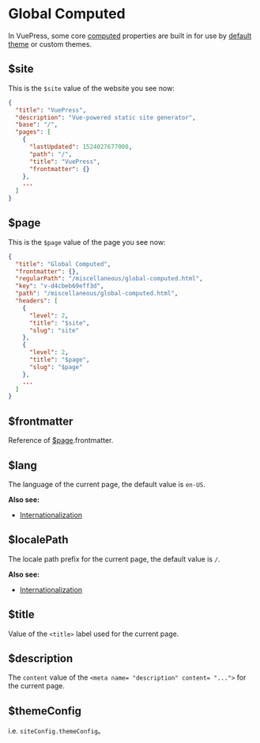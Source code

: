 # Global Computed

In VuePress, some core [computed](https://vuejs.org/v2/guide/computed.html#Computed-Properties) properties are built in for use by [default theme](../theme/default-theme-config.md) or custom themes.

## $site

This is the `$site` value of the website you see now:

``` json
{
  "title": "VuePress",
  "description": "Vue-powered static site generator",
  "base": "/",
  "pages": [
    {
      "lastUpdated": 1524027677000,
      "path": "/",
      "title": "VuePress",
      "frontmatter": {}
    },
    ...
  ]
}
```

## $page

This is the `$page` value of the page you see now:

``` json
{
  "title": "Global Computed",
  "frontmatter": {},
  "regularPath": "/miscellaneous/global-computed.html",
  "key": "v-d4cbeb69eff3d",
  "path": "/miscellaneous/global-computed.html",
  "headers": [
    {
      "level": 2,
      "title": "$site",
      "slug": "site"
    },
    {
      "level": 2,
      "title": "$page",
      "slug": "$page"
    },
    ...
  ]
}
```

## $frontmatter

Reference of [$page](#page).frontmatter.

## $lang

The language of the current page, the default value is `en-US`.

**Also see:**

- [Internationalization](../guide/i18n.md)

## $localePath

The locale path prefix for the current page, the default value is `/`.

**Also see:**

- [Internationalization](../guide/i18n.md)

## $title

Value of the `<title>` label used for the current page.

## $description

The `content` value of the `<meta name= "description" content= "...">` for the current page.

## $themeConfig

i.e. `siteConfig.themeConfig`。
